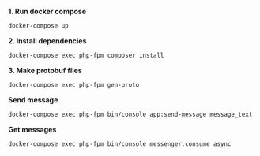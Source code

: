 **1. Run docker compose**

```bash
docker-compose up
```
**2. Install dependencies**

```bash
docker-compose exec php-fpm composer install
```

**3. Make protobuf files**

```bash
docker-compose exec php-fpm gen-proto
```

**Send message**

```bash
docker-compose exec php-fpm bin/console app:send-message message_text
```

**Get messages**

```bash
docker-compose exec php-fpm bin/console messenger:consume async
```
